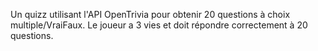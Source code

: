 Un quizz utilisant l'API OpenTrivia pour obtenir 20 questions à choix multiple/VraiFaux. Le joueur a 3 vies et doit répondre  correctement à 20 questions.
